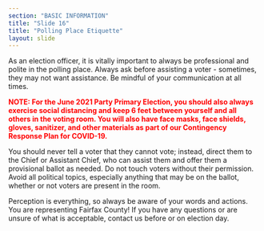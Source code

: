 ```yaml
---
section: "BASIC INFORMATION"
title: "Slide 16"
title: "Polling Place Etiquette"
layout: slide
---
```


As an election officer, it is vitally important to always be professional and polite in the polling place. Always ask before assisting a voter - sometimes, they may not want assistance. Be mindful of your communication at all times.

<strong><span style="color:red;">NOTE: For the June 2021 Party Primary Election, you should also always exercise social distancing and keep 6 feet between yourself and all others in the voting room. You will also have face masks, face shields, gloves, sanitizer, and other materials as part of our Contingency Response Plan for COVID-19.</span></strong>

You should never tell a voter that they cannot vote; instead, direct them to the Chief or Assistant Chief, who can assist them and offer them a provisional ballot as needed. Do not touch voters without their permission. Avoid all political topics, especially anything that may be on the ballot, whether or not voters are present in the room.

Perception is everything, so always be aware of your words and actions. You are representing Fairfax County! If you have any questions or are unsure of what is acceptable, contact us before or on election day.
